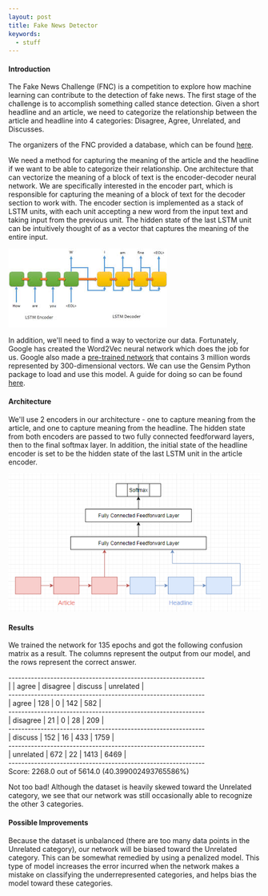 ```yaml
---
layout: post
title: Fake News Detector
keywords: 
  - stuff
---
```

#### Introduction
The Fake News Challenge (FNC) is a competition to explore how machine learning can contribute to the detection of fake news. The first stage of the challenge is to accomplish something called stance detection. Given a short headline and an article, we need to categorize the relationship between the article and headline into 4 categories: Disagree, Agree, Unrelated, and Discusses.

The organizers of the FNC provided a database, which can be found [here](https://github.com/FakeNewsChallenge/fnc-1-baseline). 

We need a method for capturing the meaning of the article and the headline if we want to be able to categorize their relationship. One architecture that can vectorize the meaning of a block of text is the encoder-decoder neural network. We are specifically interested in the encoder part, which is responsible for capturing the meaning of a block of text for the decoder section to work with. The encoder section is implemented as a stack of LSTM units, with each unit accepting a new word from the input text and taking input from the previous unit. The hidden state of the last LSTM unit can be intuitively thought of as a vector that captures the meaning of the entire input. 

![Image of Encoder-Decoder architecture](/images/LSTMEncoder.jpeg)

In addition, we'll need to find a way to vectorize our data. Fortunately, Google has created the Word2Vec neural network which does the job for us. Google also made a [pre-trained network](https://drive.google.com/file/d/0B7XkCwpI5KDYNlNUTTlSS21pQmM/edit?usp=sharing) that contains 3 million words represented by 300-dimensional vectors. We can use the Gensim Python package to load and use this model. A guide for doing so can be found [here](https://machinelearningmastery.com/develop-word-embeddings-python-gensim/).

#### Architecture
We'll use 2 encoders in our architecture - one to capture meaning from the article, and one to capture meaning from the headline. The hidden state from both encoders are passed to two fully connected feedforward layers, then to the final softmax layer. In addition, the initial state of the headline encoder is set to be the hidden state of the last LSTM unit in the article encoder.

![Architecture](/images/FakeNews.PNG)
#### Results
We trained the network for 135 epochs and got the following confusion matrix as a result. The columns represent the output from our model, and the rows represent the correct answer.

\-------------------------------------------------------------  
|           |   agree   | disagree  |  discuss  | unrelated |  
\-------------------------------------------------------------  
|   agree   |    128    |     0     |    142    |    582    |  
\-------------------------------------------------------------  
| disagree  |    21     |     0     |    28     |    209    |  
\-------------------------------------------------------------  
|  discuss  |    152    |    16     |    433    |   1759    |  
\-------------------------------------------------------------  
| unrelated |    672    |    22     |   1413    |   6469    |  
\-------------------------------------------------------------  
Score: 2268.0 out of 5614.0     (40.399002493765586%)

Not too bad! Although the dataset is heavily skewed toward the Unrelated category, we see that our network was still occasionally able to recognize the other 3 categories.

#### Possible Improvements
Because the dataset is unbalanced (there are too many data points in the Unrelated category), our network will be biased toward the Unrelated category. This can be somewhat remedied by using a penalized model. This type of model increases the error incurred when the network makes a mistake on classifying the underrepresented categories, and helps bias the model toward these categories.










